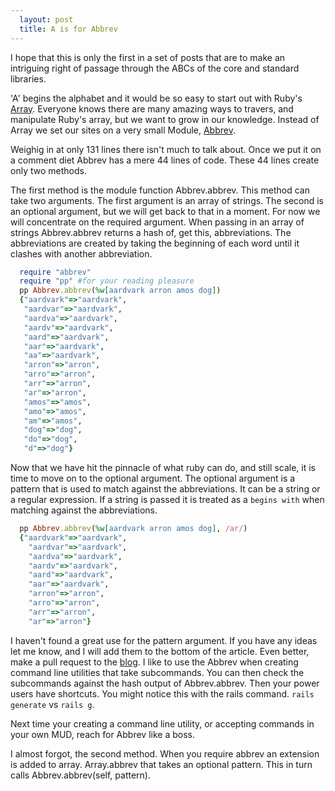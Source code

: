 ```yaml
---
  layout: post
  title: A is for Abbrev
---
```


I hope that this is only the first in a set of posts that are to make
an intriguing right of passage through the ABCs of the core and
standard libraries.

'A' begins the alphabet and it would be so easy to start out with Ruby's
[Array](http://ruby-doc.org/core-2.0.0/Array.html). Everyone knows there
are many amazing ways to travers, and manipulate Ruby's array, but we
want to grow in our knowledge. Instead of Array we set our sites on a
very small Module,
[Abbrev](http://ruby-doc.org/stdlib-2.0.0/libdoc/abbrev/rdoc/Abbrev.html).

Weighig in at only 131 lines there isn't much to talk about. Once we put
it on a comment diet Abbrev has a mere 44 lines of code. These 44 lines
create only two methods.

The first method is the module function Abbrev.abbrev. This method can
take two arguments. The first argument is an array of strings. The second
is an optional argument, but we will get back to that in a moment. For
now we will concentrate on the required argument. When passing in an
array of strings Abbrev.abbrev returns a hash of, get this,
abbreviations. The abbreviations are created by taking the beginning of
each word until it clashes with another abbreviation.


```ruby
  require "abbrev"
  require "pp" #for your reading pleasure
  pp Abbrev.abbrev(%w[aardvark arron amos dog])
  {"aardvark"=>"aardvark",
   "aardvar"=>"aardvark",
   "aardva"=>"aardvark",
   "aardv"=>"aardvark",
   "aard"=>"aardvark",
   "aar"=>"aardvark",
   "aa"=>"aardvark",
   "arron"=>"arron",
   "arro"=>"arron",
   "arr"=>"arron",
   "ar"=>"arron",
   "amos"=>"amos",
   "amo"=>"amos",
   "am"=>"amos",
   "dog"=>"dog",
   "do"=>"dog",
   "d"=>"dog"}
```

Now that we have hit the pinnacle of what ruby can do, and still scale,
it is time to move on to the optional argument. The optional argument
is a pattern that is used to match against the abbreviations. It can
be a string or a regular expression. If a string is passed it is
treated as a `begins with` when matching against the abbreviations.

```ruby
  pp Abbrev.abbrev(%w[aardvark arron amos dog], /ar/)
  {"aardvark"=>"aardvark",
    "aardvar"=>"aardvark",
    "aardva"=>"aardvark",
    "aardv"=>"aardvark",
    "aard"=>"aardvark",
    "aar"=>"aardvark",
    "arron"=>"arron",
    "arro"=>"arron",
    "arr"=>"arron",
    "ar"=>"arron"}
```

I haven't found a great use for the pattern argument. If you have any
ideas let me know, and I will add them to the bottom of the article.
Even better, make a pull request to the
[blog](http://github.com/adkron/diryinformation.com). I like to use the
Abbrev when creating command line utilities that take subcommands. You
can then check the subcommands against the hash output of Abbrev.abbrev.
Then your power users have shortcuts. You might notice this with the
rails command. `rails generate` vs `rails g`.

Next time your creating a command line utility, or accepting commands in
your own MUD, reach for Abbrev like a boss.

I almost forgot, the second method. When you require abbrev an extension
is added to array. Array.abbrev that takes an optional pattern. This in
turn calls Abbrev.abbrev(self, pattern).
